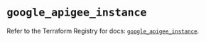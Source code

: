 # `google_apigee_instance`

Refer to the Terraform Registry for docs: [`google_apigee_instance`](https://registry.terraform.io/providers/hashicorp/google-beta/6.22.0/docs/resources/google_apigee_instance).

